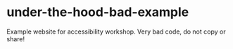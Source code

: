 # under-the-hood-bad-example
Example website for accessibility workshop. Very bad code, do not copy or share!
